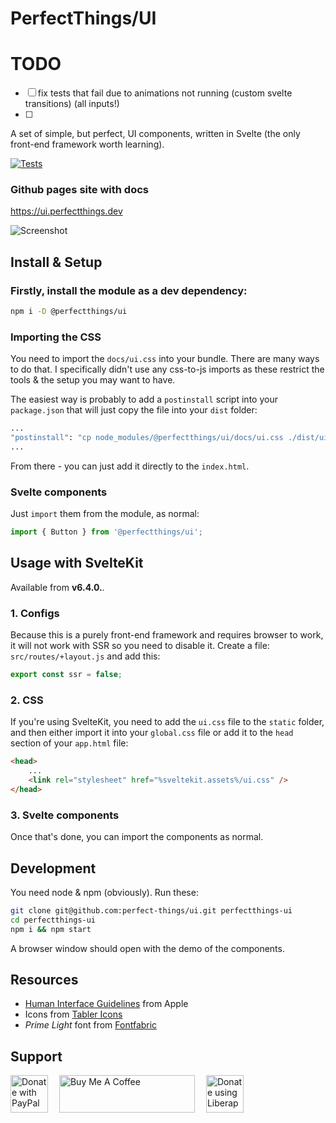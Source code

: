 PerfectThings/UI
================


# TODO
- [ ] fix tests that fail due to animations not running (custom svelte transitions) (all inputs!)
- [ ]







A set of simple, but perfect, UI components, written in Svelte (the only front-end framework worth learning).


[![Tests](https://github.com/perfect-things/ui/actions/workflows/node.js.yml/badge.svg)](https://github.com/perfect-things/ui/actions/workflows/node.js.yml)

### Github pages site with docs
https://ui.perfectthings.dev


![Screenshot](screen.png)




## Install & Setup

### Firstly, install the module as a dev dependency:
```sh
npm i -D @perfectthings/ui
```

### Importing the CSS
You need to import the `docs/ui.css` into your bundle.
There are many ways to do that. I specifically didn't use any css-to-js imports as these restrict the tools & the setup you may want to have.

The easiest way is probably to add a `postinstall` script into your `package.json` that will just copy the file into your `dist` folder:
```sh
...
"postinstall": "cp node_modules/@perfectthings/ui/docs/ui.css ./dist/ui.css"
...
```
From there - you can just add it directly to the `index.html`.

### Svelte components
Just `import` them from the module, as normal:
```js
import { Button } from '@perfectthings/ui';
```


## Usage with SvelteKit

Available from **v6.4.0.**.

### 1. Configs
Because this is a purely front-end framework and requires browser to work, it will not work with SSR so you need to disable it. Create a file: `src/routes/+layout.js` and add this:
```js
export const ssr = false;
```


### 2. CSS
If you're using SvelteKit, you need to add the `ui.css` file to the `static` folder, and then either import it into your `global.css` file or add it to the `head` section of your `app.html` file:
```html
<head>
	...
	<link rel="stylesheet" href="%sveltekit.assets%/ui.css" />
</head>
```

### 3. Svelte components
Once that's done, you can import the components as normal.



## Development

You need node & npm (obviously). Run these:
```sh
git clone git@github.com:perfect-things/ui.git perfectthings-ui
cd perfectthings-ui
npm i && npm start
```
A browser window should open with the demo of the components.



## Resources

- [Human Interface Guidelines](https://developer.apple.com/design/human-interface-guidelines/components/) from Apple
- Icons from [Tabler Icons](https://tablericons.com)
- *Prime Light* font from [Fontfabric](www.fontfabric.com)


## Support

<a href="https://paypal.me/tborychowski" height="60" target="_blank"><img src=".github/paypal-button.png" alt="Donate with PayPal" style="height: 60px !important;"></a> <a href="https://www.buymeacoffee.com/tborychowski" target="_blank" style="margin-left: 1em; margin-right: 1em;"><img height="60" src="https://cdn.buymeacoffee.com/buttons/v2/default-green.png" alt="Buy Me A Coffee" style="height: 60px !important; width: 217px !important;"></a> <a href="https://liberapay.com/tborychowski/donate" target="_blank"><img alt="Donate using Liberapay" src="https://liberapay.com/assets/widgets/donate.svg" style="height: 60px;"></a>
